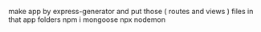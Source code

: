 make app by express-generator 
and put those ( routes and views ) files in that app folders
npm i mongoose
npx nodemon
